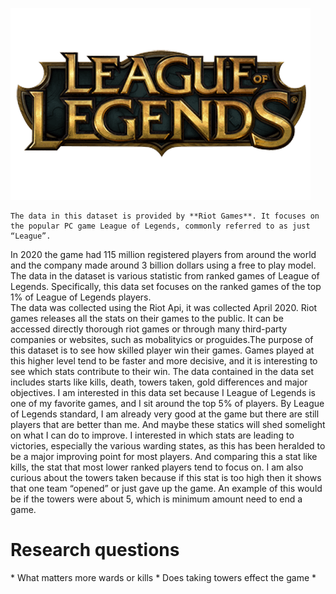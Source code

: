 ![League of Legends logo](images/logo.png)


    The data in this dataset is provided by **Riot Games**. It focuses on the popular PC game League of Legends, commonly referred to as just “League”.
In 2020 the game had 115 million registered players from around the world and the company made around 3 billion dollars using a free to play model. 
The data in the dataset is various statistic from ranked games of League of Legends.  Specifically, this data set focuses on the ranked games of the top 1% of League of Legends players.  
The data was collected using the Riot Api, it was collected April 2020. Riot games releases all the stats on their games to the public. It can be accessed directly thorough riot games or 
through many third-party companies or websites, such as mobalityics or proguides.The purpose of this dataset is to see how skilled player win their games. Games played at this higher level 
tend to be faster and more decisive, and it is interesting to see which stats contribute to their win. The data contained in the data set includes starts like kills, death,
towers taken, gold differences and major objectives. 
    I am interested in this data set because I League of Legends is one of my favorite games, and I sit around the top 5% of players. By League of Legends standard, I am already very
good at the game but there are still players that are better than me. And maybe these statics will shed somelight on what I can do to improve. I interested in which stats are leading to 
victories, especially the various warding states, as this has been heralded to be a major improving point for most players. And comparing this a stat like kills, the stat that most lower ranked players tend to 
focus on. I am also curious about the towers taken because if this stat is too high then it shows that one team “opened” or just gave up the game. An example of this would be if the towers were about 5,
which is minimum amount need to end a game.  

<h1>Research questions</h1>
* What matters more wards or kills
* Does taking towers effect the game
* 
